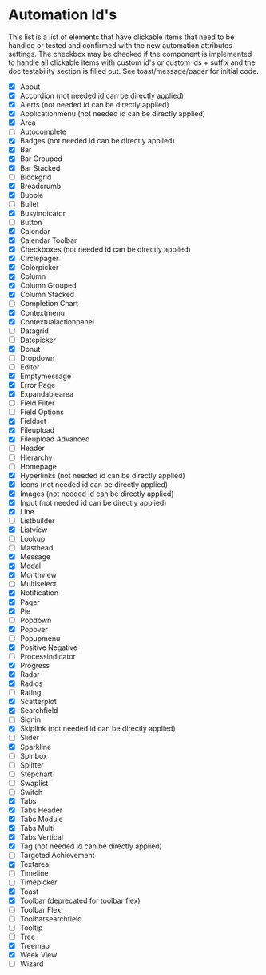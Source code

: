 # Automation Id's

This list is a list of elements that have clickable items that need to be handled or tested and confirmed with the new automation attributes settings. The checkbox may be checked if the component is implemented to handle all clickable items with custom id's or custom ids + suffix and the doc testability section is filled out. See toast/message/pager for initial code.

- [x] About
- [x] Accordion (not needed id can be directly applied)
- [x] Alerts (not needed id can be directly applied)
- [x] Applicationmenu (not needed id can be directly applied)
- [x] Area
- [ ] Autocomplete
- [x] Badges (not needed id can be directly applied)
- [x] Bar
- [x] Bar Grouped
- [x] Bar Stacked
- [ ] Blockgrid
- [x] Breadcrumb
- [x] Bubble
- [ ] Bullet
- [x] Busyindicator
- [ ] Button
- [x] Calendar
- [x] Calendar Toolbar
- [x] Checkboxes (not needed id can be directly applied)
- [x] Circlepager
- [x] Colorpicker
- [x] Column
- [x] Column Grouped
- [x] Column Stacked
- [ ] Completion Chart
- [x] Contextmenu
- [x] Contextualactionpanel
- [ ] Datagrid
- [ ] Datepicker
- [x] Donut
- [ ] Dropdown
- [ ] Editor
- [x] Emptymessage
- [x] Error Page
- [x] Expandablearea
- [ ] Field Filter
- [ ] Field Options
- [x] Fieldset
- [x] Fileupload
- [x] Fileupload Advanced
- [ ] Header
- [ ] Hierarchy
- [ ] Homepage
- [x] Hyperlinks (not needed id can be directly applied)
- [x] Icons (not needed id can be directly applied)
- [x] Images (not needed id can be directly applied)
- [x] Input (not needed id can be directly applied)
- [x] Line
- [ ] Listbuilder
- [x] Listview
- [ ] Lookup
- [ ] Masthead
- [x] Message
- [x] Modal
- [x] Monthview
- [ ] Multiselect
- [x] Notification
- [x] Pager
- [x] Pie
- [ ] Popdown
- [x] Popover
- [ ] Popupmenu
- [x] Positive Negative
- [ ] Processindicator
- [x] Progress
- [x] Radar
- [x] Radios
- [ ] Rating
- [x] Scatterplot
- [x] Searchfield
- [ ] Signin
- [x] Skiplink (not needed id can be directly applied)
- [ ] Slider
- [x] Sparkline
- [ ] Spinbox
- [ ] Splitter
- [ ] Stepchart
- [ ] Swaplist
- [ ] Switch
- [x] Tabs
- [x] Tabs Header
- [x] Tabs Module
- [x] Tabs Multi
- [x] Tabs Vertical
- [x] Tag (not needed id can be directly applied)
- [ ] Targeted Achievement
- [x] Textarea
- [ ] Timeline
- [ ] Timepicker
- [x] Toast
- [x] Toolbar (deprecated for toolbar flex)
- [ ] Toolbar Flex
- [ ] Toolbarsearchfield
- [ ] Tooltip
- [ ] Tree
- [x] Treemap
- [x] Week View
- [ ] Wizard
